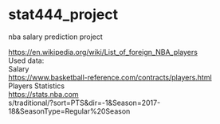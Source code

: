 # stat444_project
nba salary prediction project

https://en.wikipedia.org/wiki/List_of_foreign_NBA_players  
Used data:  
Salary  
https://www.basketball-reference.com/contracts/players.html  
Players Statistics  
https://stats.nba.com  
s/traditional/?sort=PTS&dir=-1&Season=2017-18&SeasonType=Regular%20Season  
